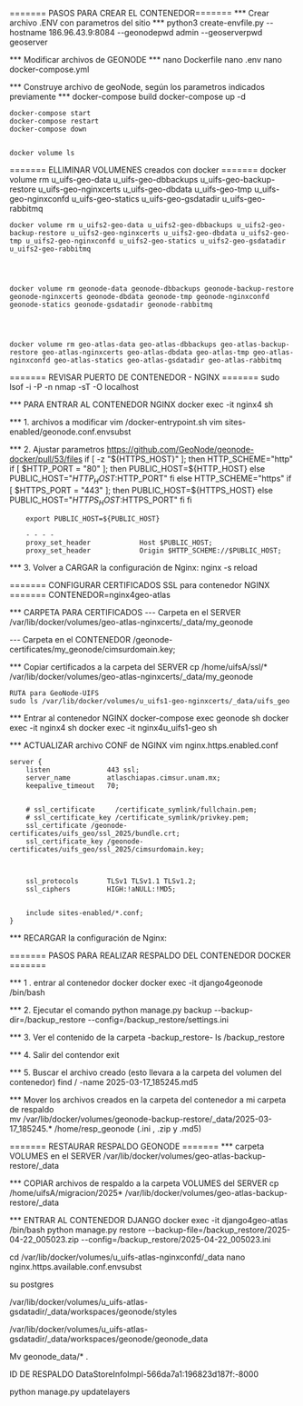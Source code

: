 ======= PASOS PARA CREAR EL CONTENEDOR=======
*** Crear archivo .ENV con parametros del sitio ***
	python3 create-envfile.py --hostname 186.96.43.9:8084 --geonodepwd admin --geoserverpwd geoserver




*** Modificar archivos de GEONODE ***
	nano Dockerfile
	nano .env
	nano docker-compose.yml


*** Construye archivo de geoNode, según los parametros indicados previamente ***
	docker-compose build
	docker-compose up -d 


	docker-compose start 
	docker-compose restart
	docker-compose down


	docker volume ls


======= ELLIMINAR VOLUMENES creados con docker =======
	docker volume rm u_uifs-geo-data u_uifs-geo-dbbackups u_uifs-geo-backup-restore u_uifs-geo-nginxcerts u_uifs-geo-dbdata u_uifs-geo-tmp u_uifs-geo-nginxconfd u_uifs-geo-statics u_uifs-geo-gsdatadir u_uifs-geo-rabbitmq 




	docker volume rm u_uifs2-geo-data u_uifs2-geo-dbbackups u_uifs2-geo-backup-restore u_uifs2-geo-nginxcerts u_uifs2-geo-dbdata u_uifs2-geo-tmp u_uifs2-geo-nginxconfd u_uifs2-geo-statics u_uifs2-geo-gsdatadir u_uifs2-geo-rabbitmq 




	docker volume rm geonode-data geonode-dbbackups geonode-backup-restore 	geonode-nginxcerts geonode-dbdata geonode-tmp geonode-nginxconfd geonode-statics geonode-gsdatadir geonode-rabbitmq 




	docker volume rm geo-atlas-data geo-atlas-dbbackups geo-atlas-backup-restore geo-atlas-nginxcerts geo-atlas-dbdata geo-atlas-tmp geo-atlas-nginxconfd geo-atlas-statics geo-atlas-gsdatadir geo-atlas-rabbitmq 




======= REVISAR PUERTO DE CONTENEDOR - NGINX =======
	sudo lsof -i -P -n
	nmap -sT -O localhost


*** PARA ENTRAR AL CONTENEDOR NGINX
	docker exec -it nginx4 sh


*** 1. archivos a modificar
	vim /docker-entrypoint.sh
	vim sites-enabled/geonode.conf.envsubst


*** 2. Ajustar parametros 
	https://github.com/GeoNode/geonode-docker/pull/53/files
	if [ -z "${HTTPS_HOST}" ]; then
			HTTP_SCHEME="http"
			if [ $HTTP_PORT = "80" ]; then
				PUBLIC_HOST=${HTTP_HOST}
			else
				PUBLIC_HOST="$HTTP_HOST:$HTTP_PORT"
			fi
	else
			HTTP_SCHEME="https"
			if [ $HTTPS_PORT = "443" ]; then
				PUBLIC_HOST=${HTTPS_HOST}
			else
				PUBLIC_HOST="$HTTPS_HOST:$HTTPS_PORT"
			fi
	fi
		
		export PUBLIC_HOST=${PUBLIC_HOST}
		
		- - - -
		proxy_set_header            Host $PUBLIC_HOST;
	  	proxy_set_header            Origin $HTTP_SCHEME://$PUBLIC_HOST;
 
 
*** 3. Volver a CARGAR la configuración de Nginx: 
	nginx -s reload






======= CONFIGURAR CERTIFICADOS SSL para contenedor NGINX =======
	CONTENEDOR=nginx4geo-atlas
	
*** CARPETA PARA CERTIFICADOS
--- Carpeta en el SERVER
	/var/lib/docker/volumes/geo-atlas-nginxcerts/_data/my_geonode
	
--- Carpeta en el CONTENEDOR
	/geonode-certificates/my_geonode/cimsurdomain.key;
	
*** Copiar certificados a la carpeta del SERVER
	cp /home/uifsA/ssl/* /var/lib/docker/volumes/geo-atlas-nginxcerts/_data/my_geonode
	
	RUTA para GeoNode-UIFS
	sudo ls /var/lib/docker/volumes/u_uifs1-geo-nginxcerts/_data/uifs_geo


*** Entrar al contenedor NGINX 
	docker-compose exec geonode sh
	docker exec -it nginx4 sh
	docker exec -it nginx4u_uifs1-geo sh



*** ACTUALIZAR archivo CONF de NGINX
	vim nginx.https.enabled.conf


	server {
	    listen              443 ssl;
	    server_name         atlaschiapas.cimsur.unam.mx;
	    keepalive_timeout   70;


	    # ssl_certificate     /certificate_symlink/fullchain.pem;
	    # ssl_certificate_key /certificate_symlink/privkey.pem;
	    ssl_certificate /geonode-certificates/uifs_geo/ssl_2025/bundle.crt;
	    ssl_certificate_key /geonode-certificates/uifs_geo/ssl_2025/cimsurdomain.key;



	    ssl_protocols       TLSv1 TLSv1.1 TLSv1.2;
	    ssl_ciphers         HIGH:!aNULL:!MD5;


	    include sites-enabled/*.conf;
	}


*** RECARGAR la configuración de Nginx: 
		




======= PASOS PARA REALIZAR RESPALDO DEL CONTENEDOR DOCKER =======


*** 1 . entrar al contenedor docker
	docker exec -it django4geonode /bin/bash
  
*** 2. Ejecutar el comando
	python manage.py backup --backup-dir=/backup_restore --config=/backup_restore/settings.ini 
  
*** 3. Ver el contenido de la carpeta -backup_restore-
	ls /backup_restore


*** 4. Salir del contendor
	exit


*** 5. Buscar el archivo creado  (esto llevara a la carpeta del volumen del contenedor)
  find / -name 2025-03-17_185245.md5


*** Mover los archivos creados en la carpeta del contenedor a mi carpeta de respaldo  
mv /var/lib/docker/volumes/geonode-backup-restore/_data/2025-03-17_185245.* /home/resp_geonode
(.ini , .zip y .md5)
 




======= RESTAURAR RESPALDO GEONODE =======
*** carpeta VOLUMES en el SERVER
	/var/lib/docker/volumes/geo-atlas-backup-restore/_data


*** COPIAR archivos de respaldo a la carpeta VOLUMES del SERVER 
	cp /home/uifsA/migracion/2025* /var/lib/docker/volumes/geo-atlas-backup-restore/_data




*** ENTRAR AL CONTENEDOR DJANGO 
	docker exec -it django4geo-atlas /bin/bash
	python manage.py restore --backup-file=/backup_restore/2025-04-22_005023.zip --config=/backup_restore/2025-04-22_005023.ini
























cd /var/lib/docker/volumes/u_uifs-atlas-nginxconfd/_data
nano nginx.https.available.conf.envsubst






su postgres




/var/lib/docker/volumes/u_uifs-atlas-gsdatadir/_data/workspaces/geonode/styles


/var/lib/docker/volumes/u_uifs-atlas-gsdatadir/_data/workspaces/geonode/geonode_data




Mv geonode_data/* .






ID DE RESPALDO 
<id>DataStoreInfoImpl-566da7a1:196823d187f:-8000</id>






python manage.py updatelayers


